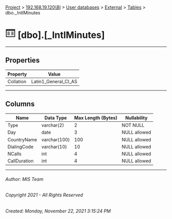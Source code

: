 #### 

[Project](../../../../index.md) > [192.168.19.120\\BI](../../../index.md) > [User databases](../../index.md) > [External](../index.md) > [Tables](Tables.md) > dbo._IntlMinutes

# ![Tables](../../../../Images/Table32.png) [dbo].[_IntlMinutes]

---

## <a name="#properties"></a>Properties

| Property | Value |
|---|---|
| Collation | Latin1_General_CI_AS |


---

## <a name="#columns"></a>Columns

| Name | Data Type | Max Length (Bytes) | Nullability |
|---|---|---|---|
| Type | varchar(2) | 2 | NOT NULL |
| Day | date | 3 | NULL allowed |
| CountryName | varchar(100) | 100 | NULL allowed |
| DialingCode | varchar(10) | 10 | NULL allowed |
| NCalls | int | 4 | NULL allowed |
| CallDuration | int | 4 | NULL allowed |


---

###### Author:  MIS Team

###### Copyright 2021 - All Rights Reserved

###### Created: Monday, November 22, 2021 3:15:24 PM

